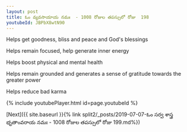 ```yaml
---
layout: post
title: ఓం వ్యవసాయాయ నమః  - 1008 రోజుల తపస్సులో రోజు  198
youtubeId: JBPbX8wtN90
---
```

 
 
Helps get goodness, bliss and peace and God's blessings
 
Helps remain focused, help generate inner energy 
 
Helps boost physical and mental health 
 
Helps remain grounded and generates a sense of gratitude towards the greater power 
 
Helps reduce bad karma
 
 
 
 


{% include youtubePlayer.html id=page.youtubeId %}
 
[Next]({{ site.baseurl }}{% link  split2/_posts/2019-07-07-ఓం సర్వ శాస్త్ర భృతాంవరాయ నమః  - 1008 రోజుల తపస్సులో రోజు  199.md%})
 
